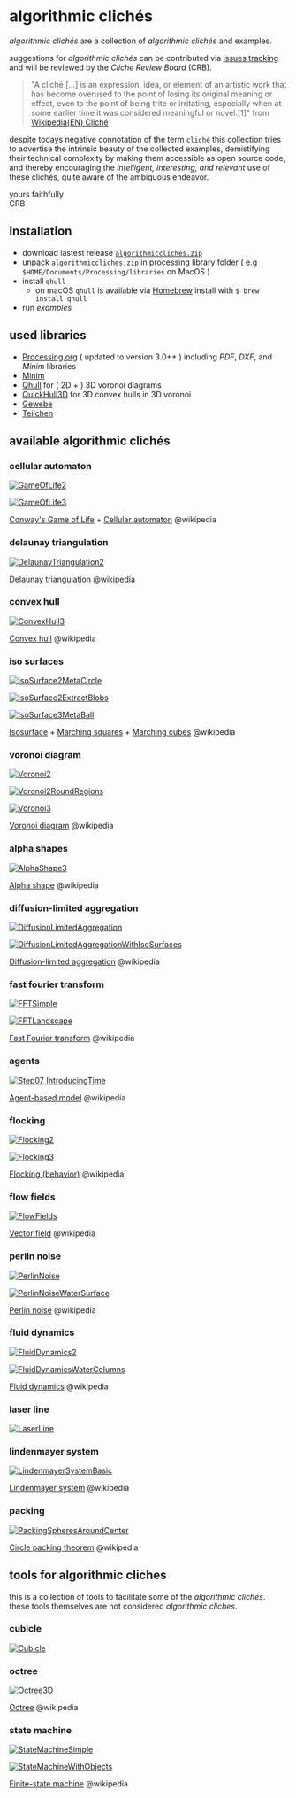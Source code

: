 # algorithmic clichés

*algorithmic clichés* are a collection of *algorithmic clichés* and examples.

suggestions for *algorithmic clichés* can be contributed via [issues tracking](https://github.com/dennisppaul/algorithmic-cliches/issues) and will be reviewed by the *Cliche Review Board* (CRB).

> "A cliché […] is an expression, idea, or element of an artistic work that has become overused to the point of losing its original meaning or effect, even to the point of being trite or irritating, especially when at some earlier time it was considered meaningful or novel.[1]" from [Wikipedia(EN) Cliché](https://en.wikipedia.org/wiki/Clich%C3%A9)

despite todays negative connotation of the term `cliché` this collection tries to advertise the intrinsic beauty of the collected examples, demistifying their technical complexity by making them accessible as open source code, and thereby encouraging the *intelligent, interesting, and relevant* use of these clichés, quite aware of the ambiguous endeavor.

yours faithfully   
CRB 

## installation

- download lastest release [`algorithmiccliches.zip`](https://github.com/dennisppaul/algorithmic-cliches/releases/latest/download/algorithmiccliches.zip)
- unpack `algorithmiccliches.zip` in processing library folder ( e.g `$HOME/Documents/Processing/libraries` on MacOS )
- install `qhull`
    - on macOS `qhull` is available via [Homebrew](http://brew.sh) install with `$ brew install qhull`
- run *examples*

## used libraries

- [Processing.org](http://www.processing.org/) ( updated to version 3.0++ ) including _PDF_, _DXF_, and _Minim_ libraries
- [Minim](http://code.compartmental.net/minim/)
- [Qhull](http://www.qhull.org/) for ( 2D + ) 3D voronoi diagrams 
- [QuickHull3D](http://www.cs.ubc.ca/~lloyd/java/quickhull3d.html) for 3D convex hulls in 3D voronoi
- [Gewebe](https://github.com/dennisppaul/gewebe/)
- [Teilchen](https://github.com/dennisppaul/teilchen)

## available algorithmic clichés

### cellular automaton

[![GameOfLife2](./images/sketches/CellularAutomataGameOfLife2.png)](./src/de/hfkbremen/algorithmiccliches/examples/SketchCellularAutomataGameOfLife2.java)

[![GameOfLife3](./images/sketches/CellularAutomataGameOfLife3.png)](./src/de/hfkbremen/algorithmiccliches/examples/SketchCellularAutomataGameOfLife3.java)

[Conway's Game of Life](https://en.wikipedia.org/wiki/Conway%27s_Game_of_Life) + [Cellular automaton](https://en.wikipedia.org/wiki/Cellular_automaton) @wikipedia

### delaunay triangulation

[![DelaunayTriangulation2](./images/sketches/DelaunayTriangulation2.png)](./src/de/hfkbremen/algorithmiccliches/examples/SketchDelaunayTriangulation2.java)

[Delaunay triangulation](https://en.wikipedia.org/wiki/Delaunay_triangulation) @wikipedia

### convex hull

[![ConvexHull3](./images/sketches/ConvexHull3.png)](./src/de/hfkbremen/algorithmiccliches/examples/SketchConvexHull3.java)

[Convex hull](http://en.wikipedia.org/wiki/Convex_hull) @wikipedia

### iso surfaces

[![IsoSurface2MetaCircle](./images/sketches/IsoSurface2MetaCircle.png)](./src/de/hfkbremen/algorithmiccliches/examples/SketchIsoSurface2MetaCircle.java)

[![IsoSurface2ExtractBlobs](./images/sketches/IsoSurface2ExtractBlobs.png)](./src/de/hfkbremen/algorithmiccliches/examples/SketchIsoSurface2ExtractBlobs.java)

[![IsoSurface3MetaBall](./images/sketches/IsoSurface3MetaBall.png)](./src/de/hfkbremen/algorithmiccliches/examples/SketchIsoSurface3MetaBall.java)

[Isosurface](https://en.wikipedia.org/wiki/Isosurface) + [Marching squares](https://en.wikipedia.org/wiki/Marching_squares) + [Marching cubes](https://en.wikipedia.org/wiki/Marching_cubes) @wikipedia

### voronoi diagram

[![Voronoi2](./images/sketches/Voronoi2.png)](./src/de/hfkbremen/algorithmiccliches/examples/SketchVoronoi2.java)

[![Voronoi2RoundRegions](./images/sketches/Voronoi2RoundRegions.png)](./src/de/hfkbremen/algorithmiccliches/examples/SketchVoronoi2RoundRegions.java)

[![Voronoi3](./images/sketches/Voronoi3.png)](./src/de/hfkbremen/algorithmiccliches/examples/SketchVoronoi3.java)

[Voronoi diagram](https://en.wikipedia.org/wiki/Voronoi_diagram) @wikipedia

### alpha shapes

[![AlphaShape3](./images/sketches/AlphaShape3.png)](./src/de/hfkbremen/algorithmiccliches/examples/SketchAlphaShape3.java)

[Alpha shape](https://en.wikipedia.org/wiki/Alpha_shape) @wikipedia

### diffusion-limited aggregation

[![DiffusionLimitedAggregation](./images/sketches/DiffusionLimitedAggregation.png)](./src/de/hfkbremen/algorithmiccliches/examples/SketchDiffusionLimitedAggregation.java)

[![DiffusionLimitedAggregationWithIsoSurfaces](./images/sketches/DiffusionLimitedAggregationWithIsoSurfaces.png)](./src/de/hfkbremen/algorithmiccliches/examples/SketchDiffusionLimitedAggregationWithIsoSurfaces.java)

[Diffusion-limited aggregation](https://en.wikipedia.org/wiki/Diffusion-limited_aggregation) @wikipedia

### fast fourier transform

[![FFTSimple](./images/sketches/FFTSimple.png)](./src/de/hfkbremen/algorithmiccliches/examples/SketchFFTSimple.java)

[![FFTLandscape](./images/sketches/FFTLandscape.png)](./src/de/hfkbremen/algorithmiccliches/examples/SketchFFTLandscape.java)

[Fast Fourier transform](https://en.wikipedia.org/wiki/Fast_Fourier_transform) @wikipedia

### agents

[![Step07_IntroducingTime](./images/sketches/Agents.png)](./src/de/hfkbremen/algorithmiccliches/examples/SketchAgents_Step07_IntroducingTime.java)

[Agent-based model](https://en.wikipedia.org/wiki/Agent-based_model) @wikipedia

### flocking

[![Flocking2](./images/sketches/Flocking2.png)](./src/de/hfkbremen/algorithmiccliches/examples/SketchFlocking2.java)

[![Flocking3](./images/sketches/Flocking3.png)](./src/de/hfkbremen/algorithmiccliches/examples/SketchFlocking3.java)

[Flocking (behavior)](http://en.wikipedia.org/wiki/Flocking_(behavior)) @wikipedia

### flow fields

[![FlowFields](./images/sketches/FlowFields.png)](./src/de/hfkbremen/algorithmiccliches/examples/SketchFlowFields.java)

[Vector field](https://en.wikipedia.org/wiki/Vector_field) @wikipedia

### perlin noise

[![PerlinNoise](./images/sketches/PerlinNoise.png)](./src/de/hfkbremen/algorithmiccliches/examples/SketchPerlinNoise.java)

[![PerlinNoiseWaterSurface](./images/sketches/PerlinNoiseWaterSurface.png)](./src/de/hfkbremen/algorithmiccliches/examples/SketchPerlinNoiseWaterSurface.java)

[Perlin noise](https://en.wikipedia.org/wiki/Perlin_noise) @wikipedia

### fluid dynamics

[![FluidDynamics2](./images/sketches/FluidDynamics2.png)](./src/de/hfkbremen/algorithmiccliches/examples/SketchFluidDynamics2.java)

[![FluidDynamicsWaterColumns](./images/sketches/FluidDynamicsWaterColumns.png)](./src/de/hfkbremen/algorithmiccliches/examples/SketchFluidDynamicsWaterColumns.java)

[Fluid dynamics](https://en.wikipedia.org/wiki/Fluid_dynamics) @wikipedia

### laser line

[![LaserLine](./images/sketches/LaserLine.png)](./src/de/hfkbremen/algorithmiccliches/examples/SketchLaserLine.java)

### lindenmayer system

[![LindenmayerSystemBasic](./images/sketches/LindenmayerSystemBasic.png)](./src/de/hfkbremen/algorithmiccliches/examples/SketchLindenmayerSystemBasic.java)

[Lindenmayer system](https://en.wikipedia.org/wiki/L-system) @wikipedia

### packing

[![PackingSpheresAroundCenter](./images/sketches/PackingSpheresAroundCenter.png)](./src/de/hfkbremen/algorithmiccliches/examples/SketchPackingSpheresAroundCenter.java)

[Circle packing theorem](https://en.wikipedia.org/wiki/Circle_packing_theorem) @wikipedia

## tools for algorithmic cliches

this is a collection of tools to facilitate some of the *algorithmic cliches*. these tools themselves are not considered *algorithmic cliches*.

### cubicle

[![Cubicle](./images/sketches/Cubicle.png)](./src/de/hfkbremen/algorithmiccliches/examples/SketchCubicle.java)

### octree

[![Octree3D](./images/sketches/Octree3D.png)](./src/de/hfkbremen/algorithmiccliches/examples/SketchOctree3D.java)

[Octree](https://en.wikipedia.org/wiki/Octree) @wikipedia

### state machine

[![StateMachineSimple](./images/sketches/StateMachineSimple.png)](./src/de/hfkbremen/algorithmiccliches/examples/SketchStateMachineSimple.java)

[![StateMachineWithObjects](./images/sketches/StateMachineWithObjects.png)](./src/de/hfkbremen/algorithmiccliches/examples/SketchStateMachineWithObjects.java)

[Finite-state machine](https://en.wikipedia.org/wiki/Finite-state_machine) @wikipedia
